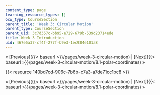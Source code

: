 ```yaml
---
content_type: page
learning_resource_types: []
ocw_type: CourseSection
parent_title: 'Week 3: Circular Motion'
parent_type: CourseSection
parent_uid: 3c7d357c-bb95-e729-679b-539d23714ede
title: Week 3 Introduction
uid: 467e5a37-cf4f-277f-b9e3-1ec984e101a8
---
```


« [Previous]({{< baseurl >}}/pages/week-3-circular-motion) | [Next]({{< baseurl >}}/pages/week-3-circular-motion/8.1-polar-coordinates) »

{{< resource 140bd7cd-906c-7b6b-c7a3-a7de71cc1bc8 >}}

« [Previous]({{< baseurl >}}/pages/week-3-circular-motion) | [Next]({{< baseurl >}}/pages/week-3-circular-motion/8.1-polar-coordinates) »